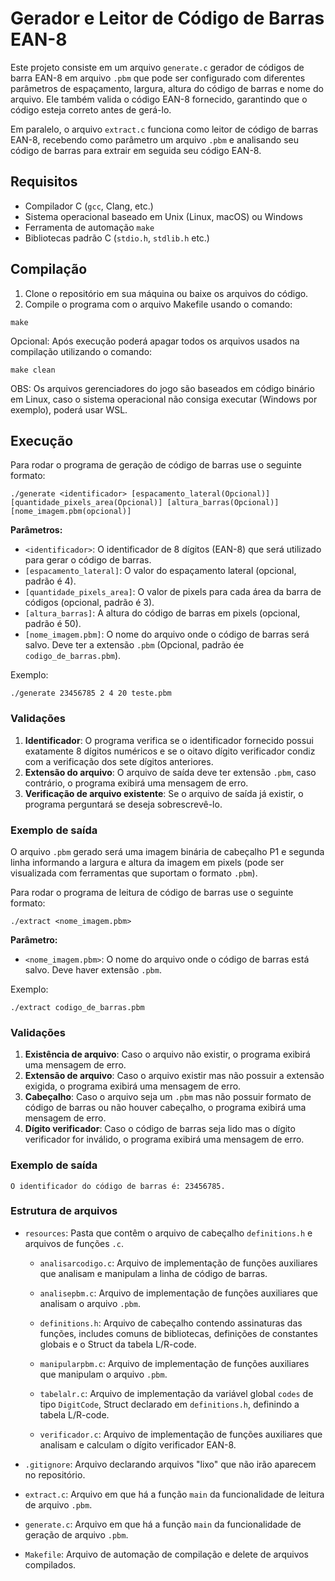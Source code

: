 # Gerador e Leitor de Código de Barras EAN-8

Este projeto consiste em um arquivo `generate.c` gerador de códigos de barra EAN-8 em arquivo `.pbm` que pode ser configurado com diferentes parâmetros de espaçamento, largura, altura do código de barras e nome do arquivo. Ele também valida o código EAN-8 fornecido, garantindo que o código esteja correto antes de gerá-lo.

Em paralelo, o arquivo `extract.c` funciona como leitor de código de barras EAN-8, recebendo como parâmetro um arquivo `.pbm` e analisando seu código de barras para extrair em seguida seu código EAN-8.

## Requisitos

- Compilador C (`gcc`, Clang, etc.)
- Sistema operacional baseado em Unix (Linux, macOS) ou Windows
- Ferramenta de automação `make`
- Bibliotecas padrão C (`stdio.h`, `stdlib.h` etc.)

## Compilação

1. Clone o repositório em sua máquina ou baixe os arquivos do código.
2. Compile o programa com o arquivo Makefile usando o comando:

```
make
```
 Opcional: Após execução poderá apagar todos os arquivos usados na compilação utilizando o comando:

```
make clean
```

OBS: Os arquivos gerenciadores do jogo são baseados em código binário em Linux, caso o sistema operacional não consiga executar (Windows por exemplo), poderá usar WSL.

## Execução
Para rodar o programa de geração de código de barras use o seguinte formato:

```
./generate <identificador> [espacamento_lateral(Opcional)] [quantidade_pixels_area(Opcional)] [altura_barras(Opcional)] [nome_imagem.pbm(opcional)]
```

**Parâmetros:**
- `<identificador>`: O identificador de 8 dígitos (EAN-8) que será utilizado para gerar o código de barras.
- `[espacamento_lateral]`: O valor do espaçamento lateral (opcional, padrão é 4).
- `[quantidade_pixels_area]`: O valor de pixels para cada área da barra de códigos (opcional, padrão é 3).
- `[altura_barras]`: A altura do código de barras em pixels (opcional, padrão é 50).
- `[nome_imagem.pbm]`: O nome do arquivo onde o código de barras será salvo. Deve ter a extensão `.pbm` (Opcional, padrão ée `codigo_de_barras.pbm`).

Exemplo:

```
./generate 23456785 2 4 20 teste.pbm
```

### Validações
1. **Identificador**: O programa verifica se o identificador fornecido possui exatamente 8 dígitos numéricos e se o oitavo dígito verificador condiz com a verificação dos sete dígitos anteriores.
2. **Extensão do arquivo**: O arquivo de saída deve ter extensão `.pbm`, caso contrário, o programa exibirá uma mensagem de erro.
3. **Verificação de arquivo existente**: Se o arquivo de saída já existir, o programa perguntará se deseja sobrescrevê-lo.

### Exemplo de saída

O arquivo `.pbm` gerado será uma imagem binária de cabeçalho P1 e segunda linha informando a largura e altura da imagem em pixels (pode ser visualizada com ferramentas que suportam o formato `.pbm`).

Para rodar o programa de leitura de código de barras use o seguinte formato:

```
./extract <nome_imagem.pbm>
```

**Parâmetro:**
- `<nome_imagem.pbm>`: O nome do arquivo onde o código de barras está salvo. Deve haver extensão `.pbm`.

Exemplo:

```
./extract codigo_de_barras.pbm
```
### Validações
1. **Existência de arquivo**: Caso o arquivo não existir, o programa exibirá uma mensagem de erro.
2. **Extensão de arquivo**: Caso o arquivo existir mas não possuir a extensão exigida, o programa exibirá uma mensagem de erro.
3. **Cabeçalho**: Caso o arquivo seja um `.pbm` mas não possuir formato de código de barras ou não houver cabeçalho, o programa exibirá uma mensagem de erro.
4. **Dígito verificador**: Caso o código de barras seja lido mas o dígito verificador for inválido, o programa exibirá uma mensagem de erro.

### Exemplo de saída

```
O identificador do código de barras é: 23456785.
```

### Estrutura de arquivos

- `resources`: Pasta que contêm o arquivo de cabeçalho `definitions.h` e arquivos de funções `.c`.

   - `analisarcodigo.c`: Arquivo de implementação de funções auxiliares que analisam e manipulam a linha de código de barras.
  
   - `analisepbm.c`: Arquivo de implementação de funções auxiliares que analisam o arquivo `.pbm`.

   - `definitions.h`: Arquivo de cabeçalho contendo assinaturas das funções, includes comuns de bibliotecas, definições de constantes globais e o Struct da tabela L/R-code.

   - `manipularpbm.c`: Arquivo de implementação de funções auxiliares que manipulam o arquivo `.pbm`.

   - `tabelalr.c`: Arquivo de implementação da variável global `codes` de tipo `DigitCode`, Struct declarado em `definitions.h`, definindo a tabela L/R-code.

   - `verificador.c`: Arquivo de implementação de funções auxiliares que analisam e calculam o dígito verificador EAN-8.

- `.gitignore`: Arquivo declarando arquivos "lixo" que não irão aparecem no repositório.

- `extract.c`: Arquivo em que há a função `main` da funcionalidade de leitura de arquivo `.pbm`.

- `generate.c`: Arquivo em que há a função `main` da funcionalidade de geração de arquivo `.pbm`.

- `Makefile`: Arquivo de automação de compilação e delete de arquivos compilados.
